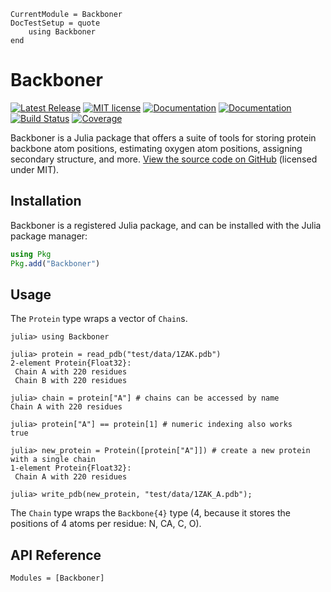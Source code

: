```@meta
CurrentModule = Backboner
DocTestSetup = quote
    using Backboner
end
```

# Backboner

[![Latest Release](https://img.shields.io/github/release/MurrellGroup/Backboner.jl.svg)](https://github.com/MurrellGroup/Backboner.jl/releases/latest)
[![MIT license](https://img.shields.io/badge/license-MIT-green.svg)](https://opensource.org/license/MIT)
[![Documentation](https://img.shields.io/badge/docs-stable-blue.svg)](https://MurrellGroup.github.io/Backboner.jl/stable/)
[![Documentation](https://img.shields.io/badge/docs-latest-blue.svg)](https://MurrellGroup.github.io/Backboner.jl/dev/)
[![Build Status](https://github.com/MurrellGroup/Backboner.jl/actions/workflows/CI.yml/badge.svg?branch=main)](https://github.com/MurrellGroup/Backboner.jl/actions/workflows/CI.yml?query=branch%3Amain)
[![Coverage](https://codecov.io/gh/MurrellGroup/Backboner.jl/branch/main/graph/badge.svg)](https://codecov.io/gh/MurrellGroup/Backboner.jl)

Backboner is a Julia package that offers a suite of tools for storing protein backbone atom positions, estimating oxygen atom positions, assigning secondary structure, and more. [View the source code on GitHub](https://github.com/MurrellGroup/Backboner.jl) (licensed under MIT).

## Installation

Backboner is a registered Julia package, and can be installed with the Julia package manager:

```julia
using Pkg
Pkg.add("Backboner")
```

## Usage

The `Protein` type wraps a vector of `Chain`s.

```jldoctest
julia> using Backboner

julia> protein = read_pdb("test/data/1ZAK.pdb")
2-element Protein{Float32}:
 Chain A with 220 residues
 Chain B with 220 residues

julia> chain = protein["A"] # chains can be accessed by name
Chain A with 220 residues

julia> protein["A"] == protein[1] # numeric indexing also works
true

julia> new_protein = Protein([protein["A"]]) # create a new protein with a single chain
1-element Protein{Float32}:
 Chain A with 220 residues

julia> write_pdb(new_protein, "test/data/1ZAK_A.pdb");
```

The `Chain` type wraps the `Backbone{4}` type (4, because it stores the positions of 4 atoms per residue: N, CA, C, O).

## API Reference

```@autodocs
Modules = [Backboner]
```
